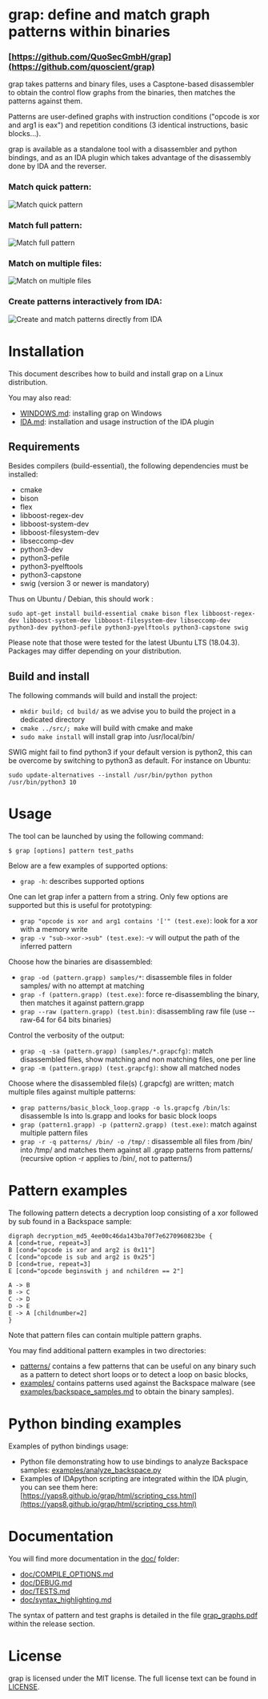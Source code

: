 # grap: define and match graph patterns within binaries
### [https://github.com/QuoSecGmbH/grap](https://github.com/quoscient/grap)
grap takes patterns and binary files, uses a Casptone-based disassembler to obtain the control flow graphs from the binaries, then matches the patterns against them.

Patterns are user-defined graphs with instruction conditions ("opcode is xor and arg1 is eax") and repetition conditions (3 identical instructions, basic blocks...).

grap is available as a standalone tool with a disassembler and python bindings, and as an IDA plugin which takes advantage of the disassembly done by IDA and the reverser.

### Match quick pattern:
![Match quick pattern](https://github.com/yaps8/yaps8.github.io/raw/master/grap/figures/backspace_quick_pattern.png)

### Match full pattern:
![Match full pattern](https://github.com/yaps8/yaps8.github.io/raw/master/grap/figures/backspace_full_pattern.png)

### Match on multiple files:
![Match on multiple files](https://github.com/yaps8/yaps8.github.io/raw/master/grap/figures/backspace_quiet.png)

### Create patterns interactively from IDA:
![Create and match patterns directly from IDA](https://github.com/yaps8/yaps8.github.io/raw/master/grap/figures/ida_create_pattern_v1_2_1.png)


# Installation
This document describes how to build and install grap on a Linux distribution.

You may also read:

- [WINDOWS.md](WINDOWS.md): installing grap on Windows
- [IDA.md](IDA.md): installation and usage instruction of the IDA plugin

## Requirements
Besides compilers (build-essential), the following dependencies must be installed:

- cmake
- bison
- flex 
- libboost-regex-dev
- libboost-system-dev
- libboost-filesystem-dev
- libseccomp-dev
- python3-dev
- python3-pefile
- python3-pyelftools
- python3-capstone
- swig (version 3 or newer is mandatory)

Thus on Ubuntu / Debian, this should work :
```
sudo apt-get install build-essential cmake bison flex libboost-regex-dev libboost-system-dev libboost-filesystem-dev libseccomp-dev python3-dev python3-pefile python3-pyelftools python3-capstone swig
```

Please note that those were tested for the latest Ubuntu LTS (18.04.3).
Packages may differ depending on your distribution.

## Build and install
The following commands will build and install the project:

- `mkdir build; cd build/` as we advise you to build the project in a dedicated directory
- `cmake ../src/; make` will build with cmake and make
- `sudo make install` will install grap into /usr/local/bin/

SWIG might fail to find python3 if your default version is python2, this can be overcome by switching to python3 as default.
For instance on Ubuntu:
```
sudo update-alternatives --install /usr/bin/python python /usr/bin/python3 10
```

# Usage
The tool can be launched by using the following command:

`$ grap [options] pattern test_paths`

Below are a few examples of supported options:

- `grap -h`: describes supported options

One can let grap infer a pattern from a string. Only few options are supported but this is useful for prototyping:

- `grap "opcode is xor and arg1 contains '['" (test.exe)`: look for a xor with a memory write
- `grap -v "sub->xor->sub" (test.exe)`: -v will output the path of the inferred pattern

Choose how the binaries are disassembled:

- `grap -od (pattern.grapp) samples/*`: disassemble files in folder samples/ with no attempt at matching
- `grap -f (pattern.grapp) (test.exe)`: force re-disassembling the binary, then matches it against pattern.grapp
- `grap --raw (pattern.grapp) (test.bin)`: disassembling raw file (use --raw-64 for 64 bits binaries)

Control the verbosity of the output:

- `grap -q -sa (pattern.grapp) (samples/*.grapcfg)`: match disassembled files, show matching and non matching files, one per line
- `grap -m (pattern.grapp) (test.grapcfg)`: show all matched nodes

Choose where the disassembled file(s) (.grapcfg) are written; match multiple files against multiple patterns:

- `grap patterns/basic_block_loop.grapp -o ls.grapcfg /bin/ls`: disassemble ls into ls.grapp and looks for basic block loops
- `grap (pattern1.grapp) -p (pattern2.grapp) (test.exe)`: match against multiple pattern files
- `grap -r -q patterns/ /bin/ -o /tmp/` : disassemble all files from /bin/ into /tmp/ and matches them against all .grapp patterns from patterns/ (recursive option -r applies to /bin/, not to patterns/)

# Pattern examples
The following pattern detects a decryption loop consisting of a xor followed by sub found in a Backspace sample:
```
digraph decryption_md5_4ee00c46da143ba70f7e6270960823be {
A [cond=true, repeat=3]
B [cond="opcode is xor and arg2 is 0x11"]
C [cond="opcode is sub and arg2 is 0x25"]
D [cond=true, repeat=3]
E [cond="opcode beginswith j and nchildren == 2"]

A -> B
B -> C
C -> D
D -> E
E -> A [childnumber=2]
}
```

Note that pattern files can contain multiple pattern graphs.

You may find additional pattern examples in two directories:

- [patterns/](patterns/) contains a few patterns that can be useful on any binary such as a pattern to detect short loops or to detect a loop on basic blocks,
- [examples/](examples/) contains patterns used against the Backspace malware (see [examples/backspace_samples.md](examples/backspace_samples.md) to obtain the binary samples).

# Python binding examples
Examples of python bindings usage:

- Python file demonstrating how to use bindings to analyze Backspace samples: [examples/analyze_backspace.py](examples/analyze_backspace.py)
- Examples of IDApython scripting are integrated within the IDA plugin, you can see them here: [https://yaps8.github.io/grap/html/scripting_css.html](https://yaps8.github.io/grap/html/scripting_css.html)

# Documentation
You will find more documentation in the [doc/](doc/) folder:

- [doc/COMPILE_OPTIONS.md](doc/COMPILE_OPTIONS.md)
- [doc/DEBUG.md](doc/DEBUG.md)
- [doc/TESTS.md](doc/TESTS.md)
- [doc/syntax_highlighting.md](doc/syntax_highlighting.md)

The syntax of pattern and test graphs is detailed in the file [grap\_graphs.pdf](https://github.com/QuoSecGmbH/grap/releases/download/v1.2.1/grap_graphs.pdf) within the release section.

# License
grap is licensed under the MIT license. The full license text can be found in [LICENSE](LICENSE).
